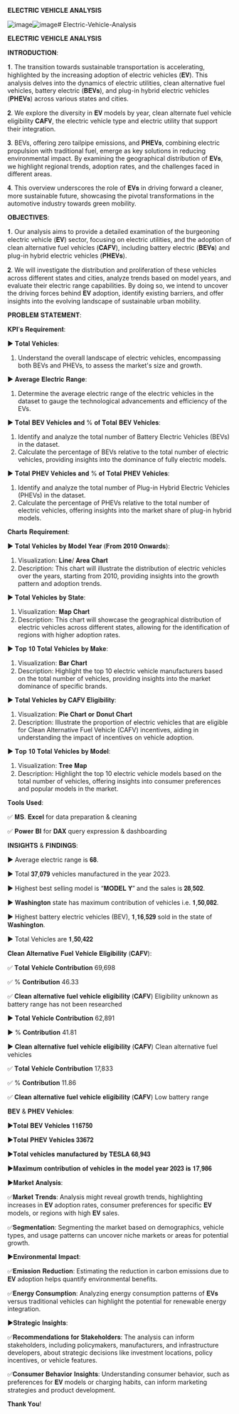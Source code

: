 𝐄𝐋𝐄𝐂𝐓𝐑𝐈𝐂 𝐕𝐄𝐇𝐈𝐂𝐋𝐄 𝐀𝐍𝐀𝐋𝐘𝐒𝐈𝐒


![image](https://github.com/Shravan-art/Electric-Vehicle-Analysis/assets/84736720/9b326a7b-7ab2-40b2-ba24-82fae54913e4)![image](https://github.com/Shravan-art/Electric-Vehicle-Analysis/assets/84736720/f0df2494-a477-4cdf-9076-c95c20eece82)# Electric-Vehicle-Analysis



𝐄𝐋𝐄𝐂𝐓𝐑𝐈𝐂 𝐕𝐄𝐇𝐈𝐂𝐋𝐄 𝐀𝐍𝐀𝐋𝐘𝐒𝐈𝐒


𝐈𝐍𝐓𝐑𝐎𝐃𝐔𝐂𝐓𝐈𝐎𝐍:


𝟏. The transition towards sustainable transportation is accelerating, highlighted by the increasing adoption of electric vehicles (𝐄𝐕). This analysis delves into the dynamics of electric utilities, clean alternative fuel vehicles, battery electric (𝐁𝐄𝐕𝐬), and plug-in hybrid electric vehicles (𝐏𝐇𝐄𝐕𝐬) across various states and cities.

𝟐. We explore the diversity in 𝐄𝐕 models by year, clean alternate fuel vehicle eligibility 𝐂𝐀𝐅𝐕, the electric vehicle type and electric utility that support their integration.

𝟑. BEVs, offering zero tailpipe emissions, and 𝐏𝐇𝐄𝐕𝐬, combining electric propulsion with traditional fuel, emerge as key solutions in reducing environmental impact. By examining the geographical distribution of 𝐄𝐕𝐬, we highlight regional trends, adoption rates, and the challenges faced in different areas.

𝟒. This overview underscores the role of 𝐄𝐕𝐬 in driving forward a cleaner, more sustainable future, showcasing the pivotal transformations in the automotive industry towards green mobility.


𝐎𝐁𝐉𝐄𝐂𝐓𝐈𝐕𝐄𝐒:


𝟏. Our analysis aims to provide a detailed examination of the burgeoning electric vehicle (𝐄𝐕) sector, focusing on electric utilities, and the adoption of clean alternative fuel vehicles (𝐂𝐀𝐅𝐕), including battery electric (𝐁𝐄𝐕𝐬) and plug-in hybrid electric vehicles (𝐏𝐇𝐄𝐕𝐬).

𝟐. We will investigate the distribution and proliferation of these vehicles across different states and cities, analyze trends based on model years, and evaluate their electric range capabilities. By doing so, we intend to uncover the driving forces behind 𝐄𝐕 adoption, identify existing barriers, and offer insights into the evolving landscape of sustainable urban mobility.


𝐏𝐑𝐎𝐁𝐋𝐄𝐌 𝐒𝐓𝐀𝐓𝐄𝐌𝐄𝐍𝐓:


𝐊𝐏𝐈’𝐬 𝐑𝐞𝐪𝐮𝐢𝐫𝐞𝐦𝐞𝐧𝐭:

▶️	𝐓𝐨𝐭𝐚𝐥 𝐕𝐞𝐡𝐢𝐜𝐥𝐞𝐬:
1.	Understand the overall landscape of electric vehicles, encompassing both BEVs and PHEVs, to assess the market's size and growth.

▶️ 𝐀𝐯𝐞𝐫𝐚𝐠𝐞 𝐄𝐥𝐞𝐜𝐭𝐫𝐢𝐜 𝐑𝐚𝐧𝐠𝐞:
1.	Determine the average electric range of the electric vehicles in the dataset to gauge the technological advancements and efficiency of the EVs.

▶️ 𝐓𝐨𝐭𝐚𝐥 𝐁𝐄𝐕 𝐕𝐞𝐡𝐢𝐜𝐥𝐞𝐬 𝐚𝐧𝐝 % 𝐨𝐟 𝐓𝐨𝐭𝐚𝐥 𝐁𝐄𝐕 𝐕𝐞𝐡𝐢𝐜𝐥𝐞𝐬:
1.	Identify and analyze the total number of Battery Electric Vehicles (BEVs) in the dataset.
2.	Calculate the percentage of BEVs relative to the total number of electric vehicles, providing insights into the dominance of fully electric models.

▶️ 𝐓𝐨𝐭𝐚𝐥 𝐏𝐇𝐄𝐕 𝐕𝐞𝐡𝐢𝐜𝐥𝐞𝐬 𝐚𝐧𝐝 % 𝐨𝐟 𝐓𝐨𝐭𝐚𝐥 𝐏𝐇𝐄𝐕 𝐕𝐞𝐡𝐢𝐜𝐥𝐞𝐬:
1.	Identify and analyze the total number of Plug-in Hybrid Electric Vehicles (PHEVs) in the dataset.
2.	Calculate the percentage of PHEVs relative to the total number of electric vehicles, offering insights into the market share of plug-in hybrid models.


𝐂𝐡𝐚𝐫𝐭𝐬 𝐑𝐞𝐪𝐮𝐢𝐫𝐞𝐦𝐞𝐧𝐭:

▶️	𝐓𝐨𝐭𝐚𝐥 𝐕𝐞𝐡𝐢𝐜𝐥𝐞𝐬 𝐛𝐲 𝐌𝐨𝐝𝐞𝐥 𝐘𝐞𝐚𝐫 (𝐅𝐫𝐨𝐦 𝟐𝟎𝟏𝟎 𝐎𝐧𝐰𝐚𝐫𝐝𝐬):
1.	Visualization: 𝐋𝐢𝐧𝐞/ 𝐀𝐫𝐞𝐚 𝐂𝐡𝐚𝐫𝐭
2.	Description: This chart will illustrate the distribution of electric vehicles over the years, starting from 2010, providing insights into the growth pattern and adoption trends.

▶️ 𝐓𝐨𝐭𝐚𝐥 𝐕𝐞𝐡𝐢𝐜𝐥𝐞𝐬 𝐛𝐲 𝐒𝐭𝐚𝐭𝐞:
1.	Visualization: 𝐌𝐚𝐩 𝐂𝐡𝐚𝐫𝐭 
2.	Description: This chart will showcase the geographical distribution of electric vehicles across different states, allowing for the identification of regions with higher adoption rates.

▶️ 𝐓𝐨𝐩 𝟏𝟎 𝐓𝐨𝐭𝐚𝐥 𝐕𝐞𝐡𝐢𝐜𝐥𝐞𝐬 𝐛𝐲 𝐌𝐚𝐤𝐞:
1.	Visualization: 𝐁𝐚𝐫 𝐂𝐡𝐚𝐫𝐭 
2.	Description: Highlight the top 10 electric vehicle manufacturers based on the total number of vehicles, providing insights into the market dominance of specific brands.

▶️ 𝐓𝐨𝐭𝐚𝐥 𝐕𝐞𝐡𝐢𝐜𝐥𝐞𝐬 𝐛𝐲 𝐂𝐀𝐅𝐕 𝐄𝐥𝐢𝐠𝐢𝐛𝐢𝐥𝐢𝐭𝐲:
1.	Visualization: 𝐏𝐢𝐞 𝐂𝐡𝐚𝐫𝐭 𝐨𝐫 𝐃𝐨𝐧𝐮𝐭 𝐂𝐡𝐚𝐫𝐭
2.	Description: Illustrate the proportion of electric vehicles that are eligible for Clean Alternative Fuel Vehicle (CAFV) incentives, aiding in understanding the impact of incentives on vehicle adoption.

▶️ 𝐓𝐨𝐩 𝟏𝟎 𝐓𝐨𝐭𝐚𝐥 𝐕𝐞𝐡𝐢𝐜𝐥𝐞𝐬 𝐛𝐲 𝐌𝐨𝐝𝐞𝐥:
1.	Visualization: 𝐓𝐫𝐞𝐞 𝐌𝐚𝐩
2.	Description: Highlight the top 10 electric vehicle models based on the total number of vehicles, offering insights into consumer preferences and popular models in the market.


𝐓𝐨𝐨𝐥𝐬 𝐔𝐬𝐞𝐝:

✅ 𝐌𝐒. 𝐄𝐱𝐜𝐞𝐥 for data preparation & cleaning

✅ 𝐏𝐨𝐰𝐞𝐫 𝐁𝐈 for 𝐃𝐀𝐗  query expression & dashboarding


𝐈𝐍𝐒𝐈𝐆𝐇𝐓𝐒 & 𝐅𝐈𝐍𝐃𝐈𝐍𝐆𝐒:


▶️	Average electric range is 𝟔𝟖.

▶️	Total 𝟑𝟕,𝟎𝟕𝟗 vehicles manufactured in the year 2023.

▶️	Highest best selling model is “𝐌𝐎𝐃𝐄𝐋  𝐘” and the sales is 𝟐𝟖,𝟓𝟎𝟐.

▶️	𝐖𝐚𝐬𝐡𝐢𝐧𝐠𝐭𝐨𝐧 state has maximum contribution of vehicles i.e. 𝟏,𝟓𝟎,𝟎𝟖𝟐.

▶️	Highest battery electric vehicles (BEV), 𝟏,𝟏𝟔,𝟓𝟐𝟗 sold in the state of 𝐖𝐚𝐬𝐡𝐢𝐧𝐠𝐭𝐨𝐧.

▶️	Total Vehicles are 𝟏,𝟓𝟎,𝟒𝟐𝟐


 𝐂𝐥𝐞𝐚𝐧 𝐀𝐥𝐭𝐞𝐫𝐧𝐚𝐭𝐢𝐯𝐞 𝐅𝐮𝐞𝐥 𝐕𝐞𝐡𝐢𝐜𝐥𝐞 𝐄𝐥𝐢𝐠𝐢𝐛𝐢𝐥𝐢𝐭𝐲 (𝐂𝐀𝐅𝐕):
 
 
✅ 𝐓𝐨𝐭𝐚𝐥 𝐕𝐞𝐡𝐢𝐜𝐥𝐞 𝐂𝐨𝐧𝐭𝐫𝐢𝐛𝐮𝐭𝐢𝐨𝐧	69,698

✅ % 𝐂𝐨𝐧𝐭𝐫𝐢𝐛𝐮𝐭𝐢𝐨𝐧	46.33

✅ 𝐂𝐥𝐞𝐚𝐧 𝐚𝐥𝐭𝐞𝐫𝐧𝐚𝐭𝐢𝐯𝐞 𝐟𝐮𝐞𝐥 𝐯𝐞𝐡𝐢𝐜𝐥𝐞 𝐞𝐥𝐢𝐠𝐢𝐛𝐢𝐥𝐢𝐭𝐲 (𝐂𝐀𝐅𝐕) Eligibility unknown as battery range has not been researched




▶️ 𝐓𝐨𝐭𝐚𝐥 𝐕𝐞𝐡𝐢𝐜𝐥𝐞 𝐂𝐨𝐧𝐭𝐫𝐢𝐛𝐮𝐭𝐢𝐨𝐧	62,891 

▶️ % 𝐂𝐨𝐧𝐭𝐫𝐢𝐛𝐮𝐭𝐢𝐨𝐧	41.81

▶️ 𝐂𝐥𝐞𝐚𝐧 𝐚𝐥𝐭𝐞𝐫𝐧𝐚𝐭𝐢𝐯𝐞 𝐟𝐮𝐞𝐥 𝐯𝐞𝐡𝐢𝐜𝐥𝐞 𝐞𝐥𝐢𝐠𝐢𝐛𝐢𝐥𝐢𝐭𝐲 (𝐂𝐀𝐅𝐕) Clean alternative fuel vehicles




✅ 𝐓𝐨𝐭𝐚𝐥 𝐕𝐞𝐡𝐢𝐜𝐥𝐞 𝐂𝐨𝐧𝐭𝐫𝐢𝐛𝐮𝐭𝐢𝐨𝐧	17,833 

✅ % 𝐂𝐨𝐧𝐭𝐫𝐢𝐛𝐮𝐭𝐢𝐨𝐧	11.86

✅ 𝐂𝐥𝐞𝐚𝐧 𝐚𝐥𝐭𝐞𝐫𝐧𝐚𝐭𝐢𝐯𝐞 𝐟𝐮𝐞𝐥 𝐯𝐞𝐡𝐢𝐜𝐥𝐞 𝐞𝐥𝐢𝐠𝐢𝐛𝐢𝐥𝐢𝐭𝐲 (𝐂𝐀𝐅𝐕) Low battery range



𝐁𝐄𝐕  &  𝐏𝐇𝐄𝐕  𝐕𝐞𝐡𝐢𝐜𝐥𝐞𝐬:

▶️𝐓𝐨𝐭𝐚𝐥 𝐁𝐄𝐕 𝐕𝐞𝐡𝐢𝐜𝐥𝐞𝐬 𝟏𝟏𝟔𝟕𝟓𝟎

▶️𝐓𝐨𝐭𝐚𝐥 𝐏𝐇𝐄𝐕 𝐕𝐞𝐡𝐢𝐜𝐥𝐞𝐬 𝟑𝟑𝟔𝟕𝟐

▶️𝐓𝐨𝐭𝐚𝐥 𝐯𝐞𝐡𝐢𝐜𝐥𝐞𝐬 𝐦𝐚𝐧𝐮𝐟𝐚𝐜𝐭𝐮𝐫𝐞𝐝 𝐛𝐲 𝐓𝐄𝐒𝐋𝐀 𝟔𝟖,𝟗𝟒𝟑

▶️𝐌𝐚𝐱𝐢𝐦𝐮𝐦 𝐜𝐨𝐧𝐭𝐫𝐢𝐛𝐮𝐭𝐢𝐨𝐧 𝐨𝐟 𝐯𝐞𝐡𝐢𝐜𝐥𝐞𝐬 𝐢𝐧 𝐭𝐡𝐞 𝐦𝐨𝐝𝐞𝐥 𝐲𝐞𝐚𝐫 𝟐𝟎𝟐𝟑 𝐢𝐬 𝟏𝟕,𝟗𝟖𝟔



▶️𝐌𝐚𝐫𝐤𝐞𝐭 𝐀𝐧𝐚𝐥𝐲𝐬𝐢𝐬:

✅𝐌𝐚𝐫𝐤𝐞𝐭 𝐓𝐫𝐞𝐧𝐝𝐬: Analysis might reveal growth trends, highlighting increases in 𝐄𝐕 adoption rates, consumer preferences for specific 𝐄𝐕 models, or regions with high 𝐄𝐕 sales.

✅𝐒𝐞𝐠𝐦𝐞𝐧𝐭𝐚𝐭𝐢𝐨𝐧: Segmenting the market based on demographics, vehicle types, and usage patterns can uncover niche markets or areas for potential growth.

▶️𝐄𝐧𝐯𝐢𝐫𝐨𝐧𝐦𝐞𝐧𝐭𝐚𝐥 𝐈𝐦𝐩𝐚𝐜𝐭:

✅𝐄𝐦𝐢𝐬𝐬𝐢𝐨𝐧 𝐑𝐞𝐝𝐮𝐜𝐭𝐢𝐨𝐧: Estimating the reduction in carbon emissions due to 𝐄𝐕 adoption helps quantify environmental benefits.

✅𝐄𝐧𝐞𝐫𝐠𝐲 𝐂𝐨𝐧𝐬𝐮𝐦𝐩𝐭𝐢𝐨𝐧: Analyzing energy consumption patterns of 𝐄𝐕𝐬 versus traditional vehicles can highlight the potential for renewable energy integration.

▶️𝐒𝐭𝐫𝐚𝐭𝐞𝐠𝐢𝐜 𝐈𝐧𝐬𝐢𝐠𝐡𝐭𝐬:

✅𝐑𝐞𝐜𝐨𝐦𝐦𝐞𝐧𝐝𝐚𝐭𝐢𝐨𝐧𝐬 𝐟𝐨𝐫 𝐒𝐭𝐚𝐤𝐞𝐡𝐨𝐥𝐝𝐞𝐫𝐬: The analysis can inform stakeholders, including policymakers, manufacturers, and infrastructure developers, about strategic decisions like investment locations, policy incentives, or vehicle features.

✅𝐂𝐨𝐧𝐬𝐮𝐦𝐞𝐫 𝐁𝐞𝐡𝐚𝐯𝐢𝐨𝐫 𝐈𝐧𝐬𝐢𝐠𝐡𝐭𝐬: Understanding consumer behavior, such as preferences for 𝐄𝐕 models or charging habits, can inform marketing strategies and product development.

 
𝐓𝐡𝐚𝐧𝐤 𝐘𝐨𝐮!




